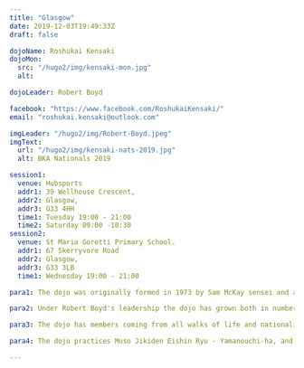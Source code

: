 ```yaml
---
title: "Glasgow"
date: 2019-12-03T19:49:33Z
draft: false

dojoName: Roshukai Kensaki
dojoMon:
  src: "/hugo2/img/kensaki-mon.jpg"
  alt:

dojoLeader: Robert Boyd

facebook: "https://www.facebook.com/RoshukaiKensaki/"
email: "roshukai.kensaki@outlook.com"

imgLeader: "/hugo2/img/Robert-Boyd.jpeg"
imgText:
  url: "/hugo2/img/kensaki-nats-2019.jpg"
  alt: BKA Nationals 2019

session1:
  venue: Hubsports
  addr1: 39 Wellhouse Crescent,
  addr2: Glasgow,
  addr3: G33 4HH
  time1: Tuesday 19:00 - 21:00
  time2: Saturday 09:00 -10:30
session2:
  venue: St Maria Goretti Primary School.
  addr1: 67 Skerryvore Road
  addr2: Glasgow,
  addr3: G33 3LB
  time1: Wednesday 19:00 - 21:00

para1: The dojo was originally formed in 1973 by Sam McKay sensei and as such is recognised as Scotland's oldest running Iaido dojo. It has seen many dojo leaders since its formation and is now managed by Robert Boyd, who took over the reigns in 2017.

para2: Under Robert Boyd's leadership the dojo has grown both in numbers and strength and has become a pillar in the local community, not only receiving recognition from local councillors but also support in recognition of the grassroots work that the dojo does within the community.

para3: The dojo has members coming from all walks of life and nationalities. Members have enjoyed great success in recent years at the UK National Championship and subsequently some members have gone on to represent their dojo and country at the European Iaido Championship.

para4: The dojo practices Muso Jikiden Eishin Ryu - Yamanouchi-ha, and is also a member of the British Kendo Association and practices All Japan Kendo Federation (ZNKR) Iaido.

---
```

